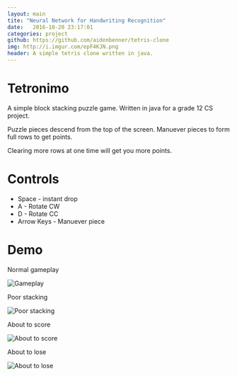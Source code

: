 ```yaml
---
layout: main
tite: "Neural Network for Handwriting Recognition"
date:   2016-10-20 23:17:01
categories: project
github: https://github.com/aidenbenner/tetris-clone
img: http://i.imgur.com/epF4KJN.png
header: A simple tetris clone written in java. 
---
```

# Tetronimo 
A simple block stacking puzzle game. Written in java for a grade 12 CS project.

Puzzle pieces descend from the top of the screen. Manuever pieces to form full rows to get points. 

Clearing more rows at one time will get you more points. 

# Controls
- Space - instant drop
- A     - Rotate CW
- D     - Rotate CC
- Arrow Keys - Manuever piece 

# Demo

Normal gameplay

![Gameplay](http://i.imgur.com/0hz3fIu.png)

Poor stacking

![Poor stacking](http://i.imgur.com/y8M62TP.png)

About to score 

![About to score](http://i.imgur.com/epF4KJN.png)

About to lose

![About to lose](http://i.imgur.com/Lxi5hZ4.png)


